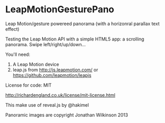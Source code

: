 LeapMotionGesturePano
=====================

Leap Motion/gesture powereed panorama (with a horizonral parallax text effect)

Testing the Leap Motion API with a simple HTML5 app: a scrolling panorama. Swipe left/right/up/down...

You'll need:

1) A Leap Motion device
2) leap.js from http://js.leapmotion.com/ or https://github.com/leapmotion/leapjs

License for code: MIT

http://richardengland.co.uk/license/mit-license.html

This make use of reveal.js by @hakimel

Panoramic images are copyright Jonathan Wilkinson 2013
